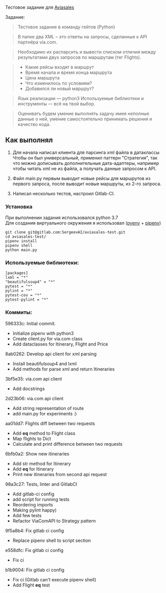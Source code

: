 Тестовое задание для [Aviasales](https://www.aviasales.ru/)

Задание:

> Тестовое задание в команду гейтов (Python)

> В папке два XML – это ответы на запросы, сделанные к API партнёра via.com.

>Необходимо их распарсить и вывести списком отличия между результатами двух запросов по маршрутам (тег Flights).

> * Какие рейсы входят в маршрут
> * Время начала и время конца маршрута
> * Цена маршрута
> * Что изменилось по условиям?
> * Добавился ли новый маршрут?

> Язык реализации — python3
> Используемые библиотеки и инструменты — всё на твой выбор.

> Оценивать будем умение выполнять задачу имея неполные данные о ней,
умение самостоятельно принимать решения и качество кода.


## Как выполнял
1. Для начала написал клиента для парсинга xml файла в датаклассы
Чтобы он был универсальный, применил паттерн "Стратегия",
так что можно дописывать дополнительные дата-адаптеры,
например чтобы читать xml не из файла, а получать данные запросом к API.

2. Файл main.py первым выводит новые рейсы для маршрутов из первого запроса, после выводит новые маршруты, из 2-го запроса.

3. Написал несколько тестов, настроил Gitlab-CI.


### Установка
При выполнении задания использовался python 3.7  
Для создания виртуального окружения я использовал ([pyenv](https://github.com/pyenv/pyenv) + [pipenv](https://github.com/pypa/pipenv))
```
git clone git@gitlab.com:SergeevAI/aviasales-test.git
cd aviasales-test/
pipenv install
pipenv shell
python main.py
```

### Используемые библиотеки:
```
[packages]
lxml = "*"
"beautifulsoup4" = "*"
pytest = "*"
pylint = "*"
pytest-cov = "*"
pytest-pylint = "*"
```

### Коммиты:

596333c: Initial commit.

 - Initialize pipenv with python3
 - Create client.py for via.com class
 - Add dataclasses for Itinerary, Flight and Price

8ab0262: Develop api client for xml parsing

 - Install beautifulsoup4 and lxml
 - Add methods for parse xml and return Itineraries

3bf5e35: via.com api client
 - Add docstrings

2d23b06: via.com api client
 - Add string representation of route
 - add main.py for experiments :)

aa01dd7: Flights diff between two requests
 - Add __eq__ method to Flight class
 - Map flights to Dict
 - Calculate and print difference between two requests
 
 6bfb0a2: Show new itineraries
 - Add str method for Itinerary
 - Add __eq__ for Itinerary
 - Print new itineraries from second api request

98a3c27: Tests, linter and GitlabCI
 - Add gitlab-ci config
 - add script for running tests
 - Reordering imports
 - Making pylint happy)
 - Add few tests
 - Refactor ViaComAPI to Strategy pattern

9f5a8b4: Fix gitlab ci config
 - Replace pipenv shell to script section

e558dfc: Fix gitlab ci config
 - Fix ci

b1b9004: Fix gitlab ci config
 - Fix ci (Gitlab can't execute pipenv shell)
 - Add Flight __eq__ test